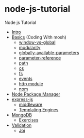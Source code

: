 # node-js-tutorial
Node js Tutorial
- [Intro](https://false-roadrunner-986.notion.site/Node-JS-05f3c50c5ecb4cf7a07c65895847d876)
- [Basics](https://github.com/dikshit-n/node-js-tutorial/tree/master/basic) (Coding With mosh)
  - [window-vs-global](https://github.com/dikshit-n/node-js-tutorial/blob/master/basic/docs/window-vs-global.js)
  - [modularity](https://github.com/dikshit-n/node-js-tutorial/blob/master/basic/docs/modularity.js)
  - [globally-available-parameters](https://github.com/dikshit-n/node-js-tutorial/blob/master/basic/docs/globally-available-parameters.js)
  - [parameter-reference](https://github.com/dikshit-n/node-js-tutorial/blob/master/basic/docs/parameter-reference.js)
  - [path](https://github.com/dikshit-n/node-js-tutorial/blob/master/basic/docs/path.js)
  - [os](https://github.com/dikshit-n/node-js-tutorial/blob/master/basic/docs/os.js)
  - [fs](https://github.com/dikshit-n/node-js-tutorial/blob/master/basic/docs/fs.js)
  - [events](https://github.com/dikshit-n/node-js-tutorial/blob/master/basic/docs/events.js)
  - [http module](https://github.com/dikshit-n/node-js-tutorial/blob/master/basic/docs/http.js)
  - [npm](https://github.com/dikshit-n/node-js-tutorial/blob/master/basic/docs/npm.js)
 - [Node Package Manager](https://github.com/dikshit-n/node-js-tutorial/tree/master/npm)
 - [express-js](https://github.com/dikshit-n/node-js-tutorial/tree/master/express-js)
   - [middleware](https://github.com/dikshit-n/node-js-tutorial/blob/master/express-js/docs/middleware.md)
   - [Templating Engines](https://github.com/dikshit-n/node-js-tutorial/blob/master/express-js/docs/templating-engines.js)
 - [MongoDB](https://github.com/dikshit-n/node-js-tutorial/blob/master/mongoDB/index.js)
   - [Exercises](https://github.com/dikshit-n/node-js-tutorial/blob/master/exercises/mongodb/index.js) 
 - [Validation](https://github.com/dikshit-n/node-js-tutorial/tree/master/validation)
   - [Joi]([https://github.com/dikshit-n/node-js-tutorial/blob/master/express-js/routes/course.js](https://github.com/dikshit-n/node-js-tutorial/blob/e268cdc93013e17ea803a0b4b1da6e65d46f14eb/express-js/routes/course.js#L76))
